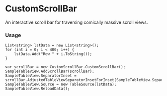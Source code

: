 # CustomScrollBar

An interactive scroll bar for traversing comically massive scroll views.

### Usage

```
List<string> lstData = new List<string>();
for (int i = 0; i < 400; i++) {
	lstData.Add("Row " + i.ToString());
}

var scrollBar = new CustomScrollBar.CustomScrollBar();
SampleTableView.AddScrollBar(scrollBar);
SampleTableView.SeparatorInset = scrollBar.AdjustedTableViewSeparatorInsetForInset(SampleTableView.SeparatorInset);
SampleTableView.Source = new TableSource(lstData);
SampleTableView.ReloadData();
```
